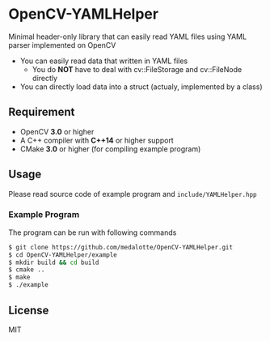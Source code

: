 # OpenCV-YAMLHelper
Minimal header-only library that can easily read YAML files using YAML parser implemented on OpenCV

- You can easily read data that written in YAML files
    - You do **NOT** have to deal with cv::FileStorage and cv::FileNode directly
- You can directly load data into a struct (actualy, implemented by a class)

## Requirement
- OpenCV **3.0** or higher
- A C++ compiler with **C++14** or higher support
- CMake **3.0** or higher (for compiling example program)

## Usage
Please read source code of example program and `include/YAMLHelper.hpp`

### Example Program
The program can be run with following commands

``` sh
$ git clone https://github.com/medalotte/OpenCV-YAMLHelper.git
$ cd OpenCV-YAMLHelper/example
$ mkdir build && cd build
$ cmake ..
$ make
$ ./example
```

## License
MIT
